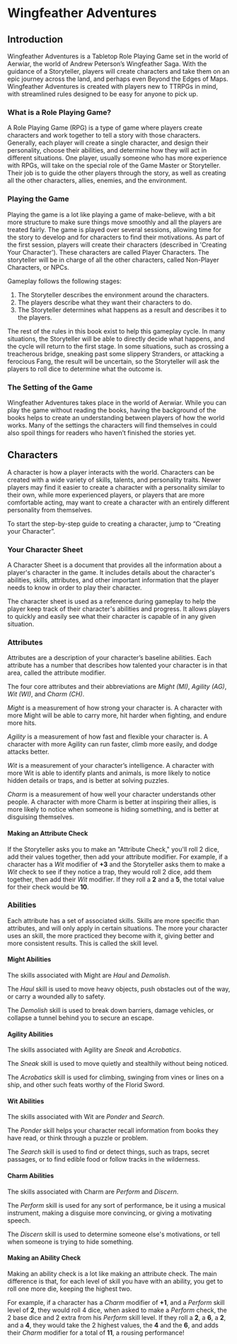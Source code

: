 # Wingfeather Adventures

## Introduction

Wingfeather Adventures is a Tabletop Role Playing Game set in the world of Aerwiar, the world of Andrew Peterson’s Wingfeather Saga. With the guidance of a Storyteller, players will create characters and take them on an epic journey across the land, and perhaps even Beyond the Edges of Maps. Wingfeather Adventures is created with players new to TTRPGs in mind, with streamlined rules designed to be easy for anyone to pick up.

### What is a Role Playing Game?

A Role Playing Game (RPG) is a type of game where players create characters and work together to tell a story with those characters. Generally, each player will create a single character, and design their personality, choose their abilities, and determine how they will act in different situations. One player, usually someone who has more experience with RPGs, will take on the special role of the Game Master or Storyteller. Their job is to guide the other players through the story, as well as creating all the other characters, allies, enemies, and the environment.

### Playing the Game

Playing the game is a lot like playing a game of make-believe, with a bit more structure to make sure things move smoothly and all the players are treated fairly. The game is played over several sessions, allowing time for the story to develop and for characters to find their motivations. As part of the first session, players will create their characters (described in 'Creating Your Character'). These characters are called Player Characters. The storyteller will be in charge of all the other characters, called Non-Player Characters, or NPCs.

Gameplay follows the following stages:

1. The Storyteller describes the environment around the characters.
2. The players describe what they want their characters to do.
3. The Storyteller determines what happens as a result and describes it to the players.

The rest of the rules in this book exist to help this gameplay cycle. In many situations, the Storyteller will be able to directly decide what happens, and the cycle will return to the first stage. In some situations, such as crossing a treacherous bridge, sneaking past some slippery Stranders, or attacking a ferocious Fang, the result will be uncertain, so the Storyteller will ask the players to roll dice to determine what the outcome is.

### The Setting of the Game

Wingfeather Adventures takes place in the world of Aerwiar. While you can play the game without reading the books, having the background of the books helps to create an understanding between players of how the world works. Many of the settings the characters will find themselves in could also spoil things for readers who haven’t finished the stories yet.

## Characters

A character is how a player interacts with the world. Characters can be created with a wide variety of skills, talents, and personality traits. Newer players may find it easier to create a character with a personality similar to their own, while more experienced players, or players that are more comfortable acting, may want to create a character with an entirely different personality from themselves.

To start the step-by-step guide to creating a character, jump to “Creating your Character”.

### Your Character Sheet

A Character Sheet is a document that provides all the information about a player's character in the game. It includes details about the character's abilities, skills, attributes, and other important information that the player needs to know in order to play their character.

The character sheet is used as a reference during gameplay to help the player keep track of their character's abilities and progress. It allows players to quickly and easily see what their character is capable of in any given situation.

### Attributes

Attributes are a description of your character’s baseline abilities. Each attribute has a number that describes how talented your character is in that area, called the attribute modifier.

The four core attributes and their abbreviations are _Might (MI)_, _Agility (AG)_, _Wit (WI)_, and _Charm (CH)_.

_Might_ is a measurement of how strong your character is. A character with more Might will be able to carry more, hit harder when fighting, and endure more hits.

_Agility_ is a measurement of how fast and flexible your character is. A character with more Agility can run faster, climb more easily, and dodge attacks better.

_Wit_ is a measurement of your character’s intelligence. A character with more Wit is able to identify plants and animals, is more likely to notice hidden details or traps, and is better at solving puzzles.

_Charm_ is a measurement of how well your character understands other people. A character with more Charm is better at inspiring their allies, is more likely to notice when someone is hiding something, and is better at disguising themselves.

#### Making an Attribute Check

If the Storyteller asks you to make an "Attribute Check," you'll roll 2 dice, add their values together, then add your attribute modifier. For example, if a character has a _Wit_ modifier of **+3** and the Storyteller asks them to make a _Wit_ check to see if they notice a trap, they would roll 2 dice, add them together, then add their _Wit_ modifier. If they roll a **2** and a **5**, the total value for their check would be **10**.

### Abilities

Each attribute has a set of associated skills. Skills are more specific than attributes, and will only apply in certain situations. The more your character uses an skill, the more practiced they become with it, giving better and more consistent results. This is called the skill level.

#### Might Abilities

The skills associated with Might are _Haul_ and _Demolish_.

The _Haul_ skill is used to move heavy objects, push obstacles out of the way, or carry a wounded ally to safety.

The _Demolish_ skill is used to break down barriers, damage vehicles, or collapse a tunnel behind you to secure an escape.

#### Agility Abilities

The skills associated with Agility are _Sneak_ and _Acrobatics_.

The _Sneak_ skill is used to move quietly and stealthily without being noticed.

The _Acrobatics_ skill is used for climbing, swinging from vines or lines on a ship, and other such feats worthy of the Florid Sword.

#### Wit Abilities

The skills associated with Wit are _Ponder_ and _Search_.

The _Ponder_ skill helps your character recall information from books they have read, or think through a puzzle or problem.

The _Search_ skill is used to find or detect things, such as traps, secret passages, or to find edible food or follow tracks in the wilderness.

#### Charm Abilities

The skills associated with Charm are _Perform_ and _Discern_.

The _Perform_ skill is used for any sort of performance, be it using a musical instrument, making a disguise more convincing, or giving a motivating speech.

The _Discern_ skill is used to determine someone else's motivations, or tell when someone is trying to hide something.

#### Making an Ability Check

Making an ability check is a lot like making an attribute check. The main difference is that, for each level of skill you have with an ability, you get to roll one more die, keeping the highest two.

For example, if a character has a _Charm_ modifier of **+1**, and a _Perform_ skill level of **2**, they would roll 4 dice, when asked to make a _Perform_ check, the 2 base dice and 2 extra from his _Perform_ skill level. If they roll a **2**, a **6**, a **2**, and a **4**, they would take the 2 highest values, the **4** and the **6**, and adds their _Charm_ modifier for a total of **11**, a rousing performance!

